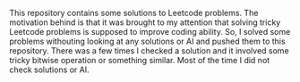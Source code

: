 This repository contains some solutions to Leetcode problems. The motivation behind is that it was brought to my attention that solving tricky Leetcode problems is supposed to improve coding ability. So, I solved some problems withouting looking at any solutions or AI and pushed them to this repository. There was a few times I checked a solution and it involved some tricky bitwise operation or something similar. Most of the time I did not check solutions or AI.